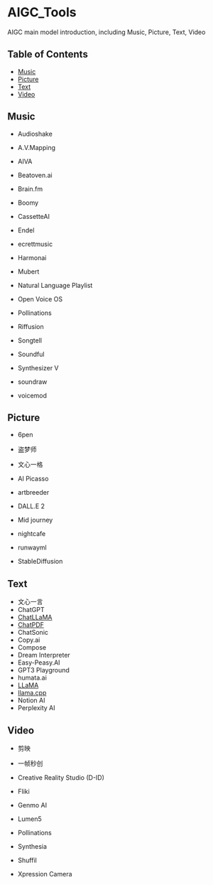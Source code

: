 # AIGC_Tools
AIGC main model introduction, including  Music, Picture, Text, Video
## Table of Contents
- [Music](#music)
- [Picture](#picture)
- [Text](#text)
- [Video](#video)

## Music
- Audioshake

- A.V.Mapping

- AIVA

- Beatoven.ai

- Brain.fm

- Boomy

- CassetteAI

- Endel

- ecrettmusic

- Harmonai

- Mubert

- Natural Language Playlist

- Open Voice OS

- Pollinations

- Riffusion

- Songtell

- Soundful

- Synthesizer V

- soundraw

- voicemod

## Picture
- 6pen

- 盗梦师

- 文心一格

- AI Picasso

- artbreeder

- DALL.E 2

- Mid journey

- nightcafe

- runwayml

- StableDiffusion

## Text
- 文心一言
- ChatGPT
- [ChatLLaMA](https://github.com/wshzd/AIGC_Tools/blob/main/docs/ChatLLaMA_zh.md)
- [ChatPDF](https://github.com/wshzd/AIGC_Tools/blob/main/docs/ChatPDF_zh.md)
- ChatSonic
- Copy.ai
- Compose
- Dream Interpreter
- Easy-Peasy.AI
- GPT3 Playground
- humata.ai
- [LLaMA](https://github.com/wshzd/AIGC_Tools/blob/main/docs/LLaMA_zh.md)
- [llama.cpp](https://github.com/wshzd/AIGC_Tools/blob/main/docs/humata.ai_zh.md)
- Notion AI
- Perplexity AI

## Video
- 剪映

- 一帧秒创

- Creative Reality Studio (D-ID)

- Fliki

- Genmo AI

- Lumen5

- Pollinations

- Synthesia

- Shuffil

- Xpression Camera


